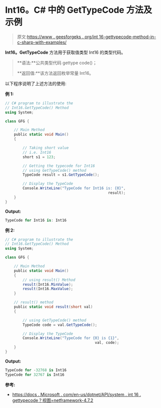 # Int16。C# 中的 GetTypeCode 方法及示例

> 原文:[https://www . geesforgeks . org/int 16-gettypecode-method-in-c-sharp-with-examples/](https://www.geeksforgeeks.org/int16-gettypecode-method-in-c-sharp-with-examples/)

**Int16。GetTypeCode** 方法用于获取值类型 Int16 的类型代码。

> **语法:**公共类型代码 gettype code()；
> 
> **返回值:**该方法返回枚举常量 Int16。

以下程序说明了上述方法的使用:

**例 1:**

```cs
// C# program to illustrate the
// Int16.GetTypeCode() Method
using System;

class GFG {

    // Main Method
    public static void Main()
    {

        // Taking short value
        // i.e. Int16
        short s1 = 123;

        // Getting the typecode for Int16
        // using GetTypeCode() method
        TypeCode result = s1.GetTypeCode();

        // Display the TypeCode 
        Console.WriteLine("TypeCode for Int16 is: {0}",
                                               result);
    }
}
```

**Output:**

```cs
TypeCode for Int16 is: Int16

```

**例 2:**

```cs
// C# program to illustrate the
// Int16.GetTypeCode() Method
using System;

class GFG {

    // Main Method
    public static void Main()
    {
        // using result() Method
        result(Int16.MinValue);
        result(Int16.MaxValue);
    }

    // result() method
    public static void result(short val)
    {

        // using GetTypeCode() method
        TypeCode code = val.GetTypeCode();

        // Display the TypeCode 
        Console.WriteLine("TypeCode for {0} is {1}",
                                         val, code);
    }
}
```

**Output:**

```cs
TypeCode for -32768 is Int16
TypeCode for 32767 is Int16

```

**参考:**

*   [https://docs . Microsoft . com/en-us/dotnet/API/system . int 16 . gettypecode？视图=netframework-4.7.2](https://docs.microsoft.com/en-us/dotnet/api/system.int16.gettypecode?view=netframework-4.7.2)